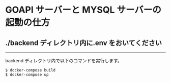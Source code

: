 # GOAPI サーバーと MYSQL サーバーの起動の仕方

## **./backend ディレクトリ内に.env をおいてください**

---

backend ディレクトリ内で以下のコマンドを実行します。

```console
$ docker-compose build
$ docker-compose up
```
